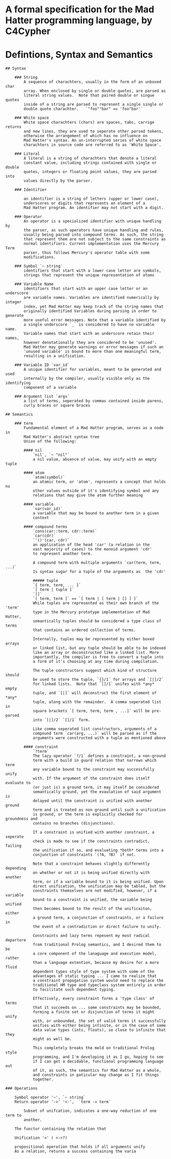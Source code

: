 # A formal specification for the Mad Hatter programming language, by C4Cypher

# Defintions, Syntax and Semantics
	## Syntax
	
		### String
			A sequence of charachters, usually in the form of an unboxed char 
			array. When enclosed by single or double quotes, are parsed as
			literal string values.  Note that paired double or singue quotes
			inside of a string are parsed to represent a single single or 
			double quote charachter.   `"foo""bar" == 'foo"bar'`
			
		### White space
			White space charachters (chars) are spaces, tabs, carrige returns 
			and new lines, they are used to seperate other parsed tokens,
			otherwise the arrangement of which has no influence on 
			Mad Hatter's syntax. An un-interrupted series of white space
			charachters in source code are referred to as 'White Space'.
			
		### Literal
			A literal is a string of charachters that denote a literal 
			constant value, including strings contained with single or double
			quotes, integers or floating point values, they are parsed into
			values directly by the parser.
			
		### Identifier
		
			an identifier is a string of letters (upper or lower case), 
			underscores or digits that represents an element of a
			Mad Hatter program. An identifier may not start with a digit.
			
		### Operator
			An operator is a specialized identifier with unique handling by
			the parser, as such operators have unique handling and rules, 
			usually being parsed into compound terms. As such, the string
			that represent them are not subject to the same constraints as
			normal identifiers. Current implementation uses the Mercury Term 
			parser, thus follows Mercury's operator table with some 
			modifications.
			
		### Symbol `~ string`
			identifiers that start with a lower case letter are symbols, 
			strings	that represent the unique representation of atoms
			
		### Variable Name
			identifiers that start with an upper case letter or an underscore 
			are variable names. Variables are identified numerically by integer
			index, yet Mad Hatter may keep track of the string names that
			originally identified Variables during parsing in order to generate
			more useful error messages. Note that a variable identified by
			a single underscore `_` is considered to have no variable name.
			Variable names that start with an underscore retain their names,
			however denotationally they are considered to be 'unused'.
			Mad Hatter may generate warnings or error messages if such an
			'unused variable' is bound to more than one meaningful term,
			resulting in a unification.
			
		### Variable ID `var_id`
			A unique identifier for variables, meant to be generated and used
			internally by the compiler, usually visible only as the identifying
			component of a variable
			
		### Argument list `args`
			a list of terms, seperated by commas contained inside parens,
			curly braces or square braces
			
	## Semantics
	
		### term
			Fundamental element of a Mad Hatter program, serves as a node in 
			Mad Hatter's abstract syntax tree
			Union of the following:
			
			#### nil
				`nil`, `~ "nil"`	
				a nil value, absence of value, may unify with an empty tuple
				
			#### atom
				`atom(symbol)`
				an atomic term, or 'atom', represents a concept that holds no 
				other values outside of it's identifying symbol and any 
				relations that may give the atom further meaning
				
			#### variable
				`var(var_id)`
				a variable that may be bound to another term in a given
				context
				
			#### compound terms
				`cons(car::term, cdr::term)`
				`car(cdr)`
				`'()'(car, cdr)`
				an application of the head 'car' (a relation in the
				vast majority of cases) to the monoid argument 'cdr'
				to represent another term.
				
				A compound term with multiple arguments `car(term, term, ...)`
				Is syntax sugar for a tuple of the arguments as  the 'cdr'
				
				##### tuple
				`{ term, term, ... }` 
				`[ term | tuple ]`
				`[]`
				`[ term, term ]` == `[ term | [ term | [] ] ]`
				While tuples are represented as their own branch of the 'term'
				type in the Mercury prototype implementation of Mad Hatter,
				semantically tuples should be considered a type class of terms 
				that contains an ordered collection of terms.  
				
				Internally, tuples may be represented by either boxed arrays
				or linked list, but any tuple should be able to be indexed 
				like an array or deconstructed like a linked list. More
				importantly, the compiler is free to convert a tuple into
				a form of it's choosing at any time during compilation.
				
				The tuple constructors suggest which kind of structure should
				be used to store the tuple, `{}/1` for arrays and `[|]/2`  
				for linked lists.  Note that `[]/1` unifes with *any* empty
				tuple, and `[|]` will deconstruct the first element of *any*
				tuple, along with the remainder.  A comma seperated list in
				square brackets `[ term, term, term , ...]` will be pre-parsed
				into `[|]/2` `[]/1` form.
				
				Like comma seperated list constructors, arguments of a 
				compound term `car(arg, ...)` will be parsed as if the
				arguments were constructed with a tuple as mentioned above
				
			#### constraint
				`?term`
				The lazy operator `?/1` defines a constraint, a non-ground
				term with a build in guard relation that narrows which term
				any variable bound to the constraint may successfully unify 
				with. If the argument of the constraint does itself evaluate to
				(or just is) a ground term, it may itself be considered 
				semantically ground, yet the evaulation of said argument is
				delayed until the constraint is unified with another ground
				term and is treated as non ground until such a unification
				is ground, or the term is explicitly checked for groundness and
				contains no branches (disjunctions).
				
				If a constraint is unified with another constraint, a seperate
				check is made to see if the constraints contradict, failing
				the unification if so, and evaluating *both* terms into a
				conjunction of constraints `(?A, ?B)` if not.
				
				Note that a constraint behaves slightly differently depending
				on whether or not it is being unified directly with another
				term, or if a variable bound to it is being unified. Upon
				direct unification, the unification may be tabled, but the
				constraints themselves are not modified, however, if a variable
				bound to a constraint is unified, the variable being unified
				then becomes bound to the result of the unificaiton, either
				a ground term, a conjunction of constraints, or a failure in
				the event of a contradiction or direct failure to unify.
				
				Constraints and lazy terms repesent my most radical departure
				from traditional Prolog semantics, and I desired them to be
				a core component of the lanaguage and execution model, rather
				than a language extention, because my desire for a more fluid
				dependent types style of type system with some of the
				advantages of static typing ... I came to realize that
				a constraint propogation system would need to replace the
				traditional HM type and typeclass system entirely in order
				to facilitate such dependent typing.
				
				Effectively, every constraint forms a 'type class' of terms
				that it succeeds on ... some constraints may be bounded,
				forming a finite set or disjunction of terms it might unify
				with, or unbounded, the set of valid terms it successfully
				unifies with either being infinite, or in the case of some
				data value types (ints, floats), so close to infinite that they
				might as well be.
				
				This completely breaks the mold on traditional Prolog style
				programming, and I'm developing it as I go, hoping to see
				if I can get a decidable, functional programming language out
				of it, as such, the semantics for Mad Hatter as a whole, 
				and constraints in paticular may change as I fit things
				together.
				
	### Operations
	
		Symbol operator '~', `~ string`
		Return operator '->' '<-',  `term -> term`
		
			Subset of unifcation, indicates a one-way reduction of one term to
			another.
		
		The functor containing the relation that 
		
		Unification '=' ( <->?)
		
		propositional operation that holds if all arguments unify
		As a relation, returns a success containing the varia